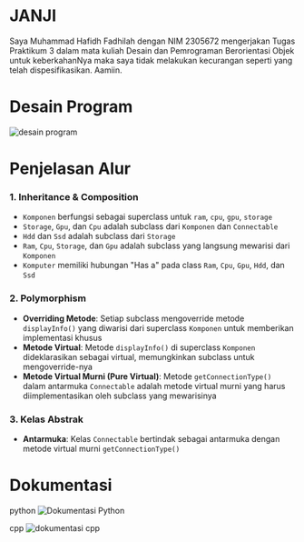 # JANJI
Saya Muhammad Hafidh Fadhilah dengan NIM 2305672 mengerjakan Tugas Praktikum 3 dalam mata kuliah 
Desain dan Pemrograman Berorientasi Objek untuk keberkahanNya maka saya tidak melakukan kecurangan 
seperti yang telah dispesifikasikan. Aamiin.

# Desain Program
![desain program](https://github.com/user-attachments/assets/ca7fc4b8-8bf6-49b6-8c76-4e68dbf93224)

# Penjelasan Alur
### 1. Inheritance & Composition
- `Komponen` berfungsi sebagai superclass untuk `ram`, `cpu`, `gpu`, `storage`
- `Storage`, `Gpu`, dan `Cpu` adalah subclass dari `Komponen` dan `Connectable`
- `Hdd` dan `Ssd` adalah subclass dari `Storage`
- `Ram`, `Cpu`, `Storage`, dan `Gpu` adalah subclass yang langsung mewarisi dari `Komponen`
- `Komputer` memiliki hubungan "Has a" pada class `Ram`, `Cpu`, `Gpu`, `Hdd`, dan `Ssd`

### 2. Polymorphism
- **Overriding Metode**: Setiap subclass mengoverride metode `displayInfo()` yang diwarisi dari superclass `Komponen` untuk memberikan implementasi khusus
- **Metode Virtual**: Metode `displayInfo()` di superclass `Komponen` dideklarasikan sebagai virtual, memungkinkan subclass untuk mengoverride-nya
- **Metode Virtual Murni (Pure Virtual)**: Metode `getConnectionType()` dalam antarmuka `Connectable` adalah metode virtual murni yang harus diimplementasikan oleh subclass yang mewarisinya

### 3. Kelas Abstrak
- **Antarmuka**: Kelas `Connectable` bertindak sebagai antarmuka dengan metode virtual murni `getConnectionType()` 

# Dokumentasi
python
![Dokumentasi Python](https://github.com/user-attachments/assets/a22febee-3083-4d33-96d7-5e2023d75366)

cpp
![dokumentasi cpp](https://github.com/user-attachments/assets/286dc935-421f-46ab-b7ad-fe7b3b26c80a)

